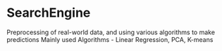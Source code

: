 # SearchEngine
Preprocessing of real-world data, and using various algorithms to make predictions
Mainly used Algorithms - Linear Regression, PCA, K-means

